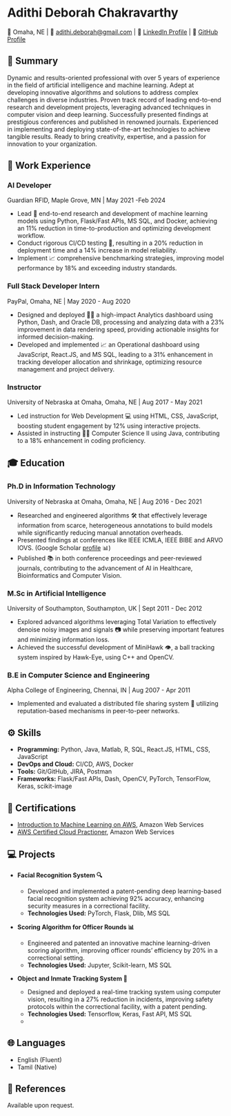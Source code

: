 # Adithi Deborah Chakravarthy
📍 Omaha, NE | 📧 adithi.deborah@gmail.com | 🔗 [LinkedIn Profile](https://www.linkedin.com/in/adithideborah/) | 🐙 [GitHub Profile](https://github.com/adithideborah) 

## 🚀 Summary
Dynamic and results-oriented professional with over 5 years of experience in the field of artificial intelligence and machine learning. Adept at developing innovative algorithms and solutions to address complex challenges in diverse industries. Proven track record of leading end-to-end research and development projects, leveraging advanced techniques in computer vision and deep learning. Successfully presented findings at prestigious conferences and published in renowned journals. Experienced in implementing and deploying state-of-the-art technologies to achieve tangible results. Ready to bring creativity, expertise, and a passion for innovation to your organization.

## 💼 Work Experience
### AI Developer
Guardian RFID, Maple Grove, MN | May 2021 -Feb 2024
- Lead :hammer: end-to-end research and development of machine learning models using Python, Flask/Fast APIs, MS SQL, and Docker, achieving an 11% reduction in time-to-production and optimizing development workflow.
- Conduct rigorous CI/CD testing :test_tube:, resulting in a 20% reduction in deployment time and a 14% increase in model reliability.
- Implement :chart_with_upwards_trend: comprehensive benchmarking strategies, improving model performance by 18% and exceeding industry standards.

### Full Stack Developer Intern
PayPal, Omaha, NE | May 2020 - Aug 2020
- Designed and deployed 👩‍💻 a high-impact Analytics dashboard using Python, Dash, and Oracle DB, processing and analyzing data with a 23% improvement in data rendering speed, providing actionable insights for informed decision-making.
- Developed and implemented :chart_with_upwards_trend: an Operational dashboard using JavaScript, React.JS, and MS SQL, leading to a 31% enhancement in tracking developer allocation and shrinkage, optimizing resource management and project delivery.

### Instructor
University of Nebraska at Omaha, Omaha, NE | Aug 2017 - May 2021
- Led instruction for Web Development 💻 using HTML, CSS, JavaScript, boosting student engagement by 12% using interactive projects.
- Assisted in instructing 👩‍🏫 Computer Science II using Java, contributing to a 18% enhancement in coding proficiency.


## 🎓 Education
### Ph.D in Information Technology
University of Nebraska at Omaha, Omaha, NE | Aug 2016 - Dec 2021
- Researched and engineered algorithms 🛠️ that effectively leverage information from scarce, heterogeneous annotations to build models while significantly reducing manual annotation overheads.
- Presented findings at conferences like IEEE ICMLA, IEEE BIBE and ARVO IOVS. (Google Scholar [profile](https://scholar.google.com/citations?view_op=list_works&hl=en&user=JcqMN58AAAAJ) 📊)
- Published 📚 in both conference proceedings and peer-reviewed journals, contributing to the advancement of AI in Healthcare, Bioinformatics and Computer Vision.

### M.Sc in Artificial Intelligence
University of Southampton, Southampton, UK | Sept 2011 - Dec 2012
- Explored advanced algorithms leveraging Total Variation to effectively denoise noisy images and signals 📷 while preserving important features and minimizing information loss.
- Achieved the successful development of MiniHawk 👁️, a ball tracking system inspired by Hawk-Eye, using C++ and OpenCV.

### B.E in Computer Science and Engineering
Alpha College of Engineering, Chennai, IN | Aug 2007 - Apr 2011
- Implemented and evaluated a distributed file sharing system 📂 utilizing reputation-based mechanisms in peer-to-peer networks.


## ⚙️ Skills
- **Programming:** Python, Java, Matlab, R, SQL, React.JS, HTML, CSS, JavaScript
- **DevOps and Cloud:** CI/CD, AWS, Docker
- **Tools:** Git/GitHub, JIRA, Postman
- **Frameworks:** Flask/Fast APIs, Dash, OpenCV, PyTorch, TensorFlow, Keras, scikit-image

## 📑 Certifications
- [Introduction to Machine Learning on AWS](https://www.coursera.org/account/accomplishments/verify/8K3HR9L7K3FA?), Amazon Web Services 
- [AWS Certified Cloud Practioner](https://www.credly.com/badges/254692ef-e9d0-4da0-8ead-63281a0340e7?source=linked_in_profile), Amazon Web Services 

## 💻 Projects
- **Facial Recognition System 🔍** 
  - Developed and implemented a patent-pending deep learning-based facial recognition system achieving 92% accuracy, enhancing security measures in a correctional facility.
  - **Technologies Used:** PyTorch, Flask, Dlib, MS SQL

- **Scoring Algorithm for Officer Rounds 📊**
  - Engineered and patented an innovative machine learning-driven scoring algorithm, improving officer rounds’ efficiency by 20% in a correctional setting.
  - **Technologies Used:** Jupyter, Scikit-learn, MS SQL

- **Object and Inmate Tracking System 🚨**
  - Designed and deployed a real-time tracking system using computer vision, resulting in a 27% reduction in incidents, improving safety protocols within the correctional facility, with a patent pending.
  - **Technologies Used:** Tensorflow, Keras, Fast API, MS SQL
  - 
## 🌐 Languages
- English (Fluent)
- Tamil (Native)

## 📄 References
Available upon request.

